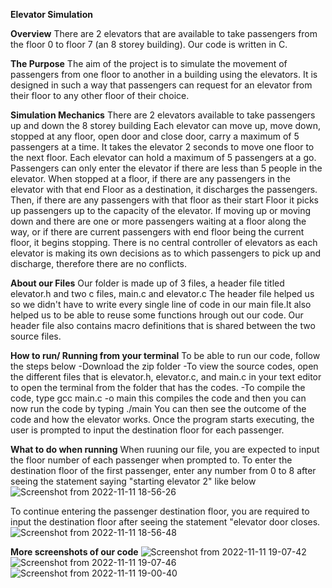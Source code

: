 **Elevator Simulation**

**Overview**
There are 2 elevators that are available to take passengers from the floor 0 to floor 7 (an 8 storey building). Our code is written in C.

**The Purpose**
The aim of the project is to simulate the movement of passengers from one floor to another in a building using the elevators. It is designed in such a way that passengers can request for an elevator from their floor to any other floor of their choice. 

**Simulation Mechanics**
There are 2 elevators available to take passengers up and down the 8 storey building
Each elevator can move up, move down, stopped at any floor, open door and close door, carry a maximum of 5 passengers at a time.
It takes the elevator 2 seconds to move one floor to the next floor.
Each elevator can hold a maximum of 5 passengers at a go.
Passengers can only enter the elevator if there are less than 5 people in the elevator.
When stopped at a floor, if there are any passengers in the elevator with that end Floor as a destination, it discharges the passengers. Then, if there are any passengers with that floor as their start Floor it picks up passengers up to the capacity of the elevator.
If moving up or moving down and there are one or more passengers waiting at a floor along the way, or if there are current passengers with end floor being the current floor, it begins stopping.
There is no central controller of elevators as each elevator is making its own decisions as to which passengers to pick up and discharge, therefore there are no conflicts.

**About our Files**
Our folder is made up of 3 files, a header file titled elevator.h and two c files, main.c and elevator.c
The header file helped us so we didn't have to write every single line of code in our main file.It also helped us to be able to reuse some functions hrough out our code. Our header file also contains macro definitions that is shared between the two source files.

**How to run/ Running from your terminal**
To be able to run our code, follow the steps below
-Download the zip folder
-To view the source codes, open the different files that is elevator.h, elevator.c, and main.c in your text editor to open the terminal from the folder that has the codes.
-To compile the code, type gcc main.c -o main this compiles the code and then you can now run the code by typing ./main
 You can then see the outcome of the code and how the elevator works.
Once the program starts executing, the user is prompted to input the destination floor for each passenger.

**What to do when running**
When ruuning our file, you are expected to input the floor number of each passenger when prompted to.
To enter the destination floor of the first passenger, enter any number from 0 to 8 after seeing the statement saying "starting elevator 2" like below
![Screenshot from 2022-11-11 18-56-26](https://user-images.githubusercontent.com/90443474/201392485-5dd699e8-f39e-44c8-a517-b16b1211c6dd.png)

To continue entering the passenger destination floor, you are required to input the destination floor after seeing the statement "elevator door closes.
![Screenshot from 2022-11-11 18-56-48](https://user-images.githubusercontent.com/90443474/201392531-d2e8f594-578d-48ee-bb23-b9f4dac6d054.png)

**More screenshots of our code**
![Screenshot from 2022-11-11 19-07-42](https://user-images.githubusercontent.com/90443474/201392794-54ec2c16-b809-4939-91ef-14b638e8d0dc.png)
![Screenshot from 2022-11-11 19-07-46](https://user-images.githubusercontent.com/90443474/201393000-3da25733-04ca-4403-989e-d7c67f7b37f9.png)
![Screenshot from 2022-11-11 19-00-40](https://user-images.githubusercontent.com/90443474/201393115-22b00a4c-004f-48e8-86c5-1d1ecc4ac0c5.png)
